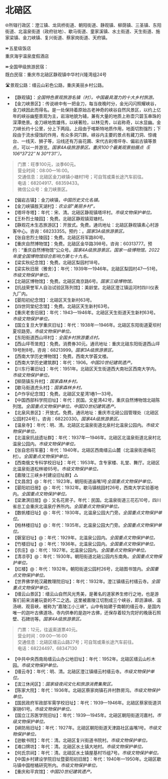 # 北碚区  
🌐所辖行政区：澄江镇、龙凤桥街道、朝阳街道、静观镇、柳荫镇、三圣镇、东阳街道、北温泉街道（政府驻地）、歇马街道、童家溪镇、水土街道、天生街道、施家梁镇、金刀峡镇、复兴街道、蔡家岗街道、天府镇。  

⏩五星级饭店  
重庆海宇温泉度假酒店  

⏩全国甲级旅游民宿：  
既白民宿：重庆市北碚区静观镇中华村兴隆湾组24号  

🛣️景观公路：缙云山彩色公路，重庆美丽乡村公路。  

* 【静观镇】：*全国特色景观旅游名镇（村）。中国最具潜力的十大乡村旅游。*  
* 【金刀峡景区】：传说峡中有一把金刀，每当夜晚时分，金光闪闪照耀峡谷，金刀峡因此而得名。是一处保持着原始古老神奇的峡谷自然风景区，以约上亿年的峡谷幽壑景观为主，岩溶地貌为辅，兼有大量的地质上称壶穴碧玉串珠的深潭绝景。金刀峡地势雄伟，以峡著险，以林见秀，以岩称奇，以水显幽。金刀峡长约十公里，分上下两段。上段由于喀斯特地质作用，地面切割强烈；下段由于流水侵蚀的作用，有众多洞穴群。峡谷内主要的景点有藏刀洞、惊魂台、一线天、狮子等，沿线还有万亩花圃、宋代古刹塔坪寺、偏岩古镇等景点，可以一并游览。*国家4A级旅游景区。重庆100个最美观景拍摄点（E 106°37′22″ N 30°1′31″）。*  
> 门票：旺季100元，淡季60元。  
> 营业时间：08:00—16:00。  
> 交通信息：北碚区金刀峡镇小塘村1号；可自驾或乘长途汽车前往。  
> 电话：68204917、68359433。  
> 微信公众号：金刀峡景区。  
* 【偏岩古镇】：金刀峡镇，*中国历史文化名镇。*  
* 【金刀峡镇胜天湖村】：*农业部“美丽乡村”。*  
* 【塔坪寺塔】：年代：宋、清。北碚区静观镇塔坪村。*市级文物保护单位。*  
* 【王朴烈士陵园】：免费。北碚区静观镇双塘村。  
* 【静观花木生态旅游区】：开放式。免费。通讯地址：北碚区静观镇素心村游客中心。咨询：68233355。预约：。*国家3A级旅游景区。*  
* 【张自忠烈士陵园】：免费。北碚区将军路80号。  
* 【重庆自然博物馆】：免费。北碚区金华路398号。咨询：60313777。预约：“重庆自然博物馆”公众号。*国家4A级旅游景区。国家一级博物馆。2022年度全国博物馆综合影响力第七十九名。*  
* 【梁实秋纪念馆】：免费。北碚区梨园村18号。  
* 【梁实秋旧居（雅舍）】：年代：1939年—1946年。北碚区梨园村47—51号。*市级文物保护单位。*  
* 【北碚区博物馆】：免费。北碚区南京路6号。*国家三级博物馆。*  
* 【抗战荣誉军人自治试验区陈列馆】：美龄堂。北碚区澄江镇运河村四川仪表九厂内。  
* 【晏阳初纪念馆】：北碚区天生新村63号。  
* 【四世同堂纪念馆】：免费。北碚区天生新村63号。  
* 【重庆老舍旧居】：年代：1943—1946年。北碚区天生街道天生新村63号。*市级文物保护单位。*  
* 【国立复旦大学重庆旧址】：年代：1938年—1946年。北碚区东阳街道夏坝村夏坝路旁。*市级文物保护单位。*  
* 【东阳街道西山坪村】：*全国乡村旅游重点村。*  
* 【西山坪苓茏苑】：免费。消费券30元。通讯地址：重庆北碚东阳街道西山坪19号附8号。咨询：68213999。*国家3A级旅游景区。*  
* 【西南大学历史博物馆】：免费。西南大学荟文楼。  
* 【西南大学历史建筑群】：年代：1906。*中国20世纪建筑遗产。*  
* 【川东行署旧址】：年代：1951年。北碚区天生街道西大南社区西南大学内。*市级文物保护单位。*  
* 【柳荫镇东升村】：*国家森林乡村。*  
* 【歇马街道虎头村】：*国家森林乡村。*  
* 【卢作孚纪念馆】：免费。北碚区文星湾1巷1—33号。  
* 【中国西部科学院旧址】：年代：民国。文星湾42号，重庆自然博物馆北碚陈列馆。*全国重点文物保护单位。中国20世纪建筑遗产。*  
* 【北泉风景区】：开放式。免费。通讯地址：重庆市北碚公园管理处（北碚区公园村24号）。咨询：68220330。*国家4A级旅游景区。*  
* 【温泉寺】：年代：明、清。北碚区北温泉街道北泉村北温泉公园内。*市级文物保护单位。*  
* 【北温泉抗战遗址群】：年代：1937年—1946年。北碚区北温泉街道北泉村北温泉公园内。*市级文物保护单位。*  
* 【张自忠将军墓】：年代：1940年。北碚区西南缙云山麓（北温泉街道梅花村）。*全国重点文物保护单位。*  
* 【西南俄文专科学校旧址】：年代：1953年。含专家楼、礼堂、舞厅。北碚区北温泉街道松林坡65号。*市级文物保护单位。*  
* 【嘉陵江三峡乡村建设旧址群】△  
* 【文昌宫】@：年代：1923年。朝阳街道庙嘴1号*全国重点文物保护单位。*  
* 【晏阳初旧居】@：年代：1932年。歇马镇桃园村26号，西南大学实验基地内。*全国重点文物保护单位。*  
* 【梁漱溟旧居】@：又名花房子。年代：民国。北温泉街道三花石10号，四川省总工会重庆北温泉疗养所内。*全国重点文物保护单位。*  
* 【数帆楼旧址】@：年代：1930年。北温泉公园大门旁。*全国重点文物保护单位。*  
* 【柏林楼旧址】@：年代：1935年。北温泉公园大门旁。*全国重点文物保护单位。*  
* 【磬室旧址】@：年代：1929年。北温泉公园内。*全国重点文物保护单位。*  
* 【竹楼旧址】@：年代：1936年。北温泉公园内。*全国重点文物保护单位。*  
* 【农庄】@：年代：1927年。北温泉公园内。*全国重点文物保护单位。*  
* 【清凉亭】@：年代：1930年。朝阳街道北碚公园内东南角。*全国重点文物保护单位。*  
* 【红楼】@：年代：1932年。朝阳街道公园村26号，北碚图书馆内。*全国重点文物保护单位。*  
* 【世界佛学苑汉藏教理院旧址】：年代：1932年。澄江镇缙云村缙云寺。*全国重点文物保护单位。*  
* 【缙云山景区】：缙云山自然风光秀美，是著名的道家养生修行之地，也是游客们前来消暑玩耍的不二之选。这里被嘉陵江切割成三个峡谷，即沥濞峡、温汤峡、观音峡，被称为“嘉陵江小三峡”。山中有始建于南朝的缙云寺，是国内唯一的迦叶古佛道场，寺内供奉的是迦叶古佛，还保存着较为完好的晚唐石照壁、石碑坊等。*国家4A级旅游景区。*  
> 门票：12元，往返索道票40元。  
> 营业时间：09:00—16:00  
> 交通信息：北碚区缙云山路27号；可自驾或乘长途汽车前往。  
> 电话：68224497、68347130  
* 【中共中央西南局缙云山办公地旧址】：年代：1952年。北碚区缙云山杉木园。*市级文物保护单位。*  
* 【缙云寺】：年代：明、清。北碚区澄江镇缙云村缙云寺。*市级文物保护单位。*  
* 【滨江休闲区】：*国家级夜间文化和旅游消费集聚区。*  
* 【陈家大院】：年代：1936年。北碚区蔡家岗镇石井村酢房沟。*市级文物保护单位。*  
* 【国民政府军政部军需学校旧址】：年代：1939—1946年。北碚区蔡家街道洪家磅61号。*市级文物保护单位。*  
* 【国立江苏医学院旧址】：年代：1939—1945年。北碚区朝阳街道河嘉村。*市级文物保护单位。*  
* 【峡防局旧址】：年代：1927年。北碚区朝阳街道天津路社区庙嘴1号。*市级文物保护单位。*  
* 【逊敏书院】：年代：清。北碚区复兴街道书院村。*市级文物保护单位。*  
* 【滩口牌坊】：年代：清。北碚区水土镇大地村。*市级文物保护单位。*  
* 【何氏宗祠】：年代：清。北碚区水土镇屋基村15组7号。*市级文物保护单位。*  
* 【中国乡村建设学院旧址暨晏阳初旧居】：年代：1940年—1950年。北碚区歇马镇中国柑橘研究所内。*市级文物保护单位。*  
* 【重庆和平宾馆】：*中国20世纪建筑遗产。*  
